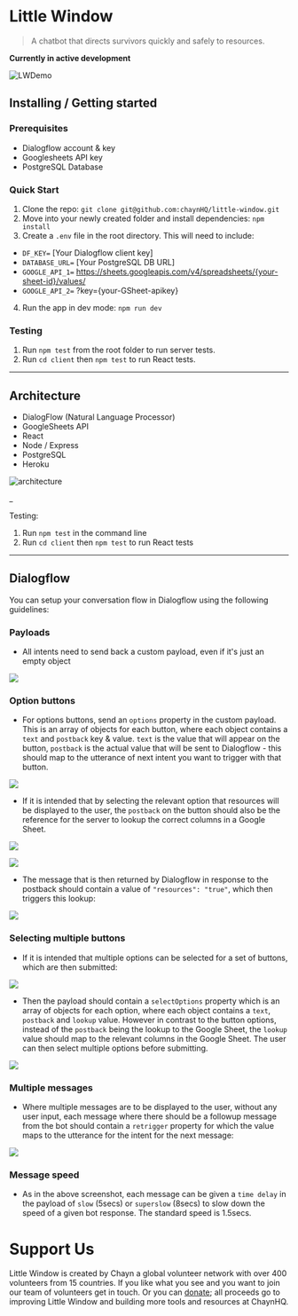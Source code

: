 # Little Window
> A chatbot that directs survivors quickly and safely to resources.

**Currently in active development**

![LWDemo](https://user-images.githubusercontent.com/24212625/37564932-9ac46b84-2a97-11e8-8087-127b9225db75.gif)

## Installing / Getting started

### Prerequisites
- Dialogflow account & key
- Googlesheets API key
- PostgreSQL Database

### Quick Start
1. Clone the repo:
`git clone git@github.com:chaynHQ/little-window.git`
2. Move into your newly created folder and install dependencies:
`npm install`
3. Create a `.env` file in the root directory. This will need to include:
- `DF_KEY=` [Your Dialogflow client key]  
- `DATABASE_URL=` [Your PostgreSQL DB URL]
- `GOOGLE_API_1=` https://sheets.googleapis.com/v4/spreadsheets/{your-sheet-id}/values/
- `GOOGLE_API_2=` ?key={your-GSheet-apikey}
4. Run the app in dev mode:
`npm run dev`

### Testing
1. Run `npm test` from the root folder to run server tests.
2. Run `cd client` then `npm test` to run React tests.

___

## Architecture
- DialogFlow (Natural Language Processor)
- GoogleSheets API
- React
- Node / Express
- PostgreSQL
- Heroku

![architecture](https://user-images.githubusercontent.com/24212625/37564922-8ba64078-2a97-11e8-82c6-172ca3a67a8d.png)

_

Testing:
1. Run `npm test` in the command line
2. Run `cd client` then `npm test` to run React tests

___

## Dialogflow

You can setup your conversation flow in Dialogflow using the following guidelines:

### Payloads

- All intents need to send back a custom payload, even if it's just an empty object

![](https://user-images.githubusercontent.com/24212625/37565404-c848897e-2aa0-11e8-9c9b-b00698701114.png)

### Option buttons

- For options buttons, send an `options` property in the custom payload. This is an array of objects for each button, where each object contains a `text` and `postback` key & value. `text` is the value that will appear on the button, `postback` is the actual value that will be sent to Dialogflow - this should map to the utterance of next intent you want to trigger with that button.

![](https://user-images.githubusercontent.com/24212625/37565413-f9bf4efc-2aa0-11e8-8233-472d1cb92ced.png)

- If it is intended that by selecting the relevant option that resources will be displayed to the user, the `postback` on the button should also be the reference for the server to lookup the correct columns in a Google Sheet.

![](https://user-images.githubusercontent.com/24212625/37565424-38e4102c-2aa1-11e8-91ad-2d6b7cfa83da.png)

![](https://user-images.githubusercontent.com/24212625/37565637-cb519e5e-2aa4-11e8-96de-1ee97a6c5cee.png)

- The message that is then returned by Dialogflow in response to the postback should contain a value of `"resources": "true"`, which then triggers this lookup:

![](https://user-images.githubusercontent.com/24212625/37565598-02bfa97c-2aa4-11e8-9c74-54365c642d58.png)

### Selecting multiple buttons

- If it is intended that multiple options can be selected for a set of buttons, which are then submitted:

![](https://user-images.githubusercontent.com/24212625/37565312-f5a33fce-2a9e-11e8-9f43-ef0769fb4fe1.png)

- Then the payload should contain a `selectOptions` property which is an array of objects for each option, where each object contains a `text`, `postback` and `lookup` value. However in contrast to the button options, instead of the `postback` being the lookup to the Google Sheet, the `lookup` value should map to the relevant columns in the Google Sheet. The user can then select multiple options before submitting.

![](https://user-images.githubusercontent.com/24212625/37565331-589a60c6-2a9f-11e8-949c-219964f0ccaf.png)

### Multiple messages

- Where multiple messages are to be displayed to the user, without any user input, each message where there should be a followup message from the bot should contain a `retrigger` property for which the value maps to the utterance for the intent for the next message:

![](https://user-images.githubusercontent.com/24212625/37565342-92b8fd44-2a9f-11e8-8f2c-39a534059d82.png)

### Message speed

- As in the above screenshot, each message can be given a `time delay` in the payload of `slow` (5secs) or `superslow` (8secs) to slow down the speed of a given bot response. The standard speed is 1.5secs.

# Support Us
Little Window is created by Chayn a global volunteer network with over 400 volunteers from 15 countries. If you like what you see and you want to join our team of volunteers get in touch. Or you can [donate](https://www.paypal.me/chaynhq); all proceeds go to improving Little Window and building more tools and resources at ChaynHQ.
